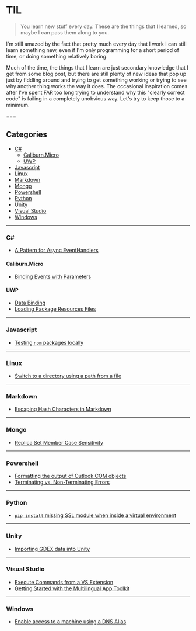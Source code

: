 # TIL

> You learn new stuff every day.  These are the things that I learned, so maybe I can pass them along to you.

I'm still amazed by the fact that pretty much every day that I work I can still learn something new, even if I'm only programming for a short period of time, or doing something relatively boring.

Much of the time, the things that I learn are just secondary knowledge that I get from some blog post, but there are still plenty of new ideas that pop up just by fiddling around and trying to get something working or trying to see why another thing works the way it does.  The occasional inspiration comes after I've spent FAR too long trying to understand why this "clearly correct code" is failing in a completely unobvious way.  Let's try to keep those to a minimum.

===

<!-- index starts -->
## Categories

* [C#](#c)
  * [Caliburn.Micro](#caliburn.micro)
  * [UWP](#uwp)
* [Javascript](#javascript)
* [Linux](#linux)
* [Markdown](#markdown)
* [Mongo](#mongo)
* [Powershell](#powershell)
* [Python](#python)
* [Unity](#unity)
* [Visual Studio](#visual-studio)
* [Windows](#windows)

---

### C\#

* [A Pattern for Async EventHandlers](csharp/a_pattern_for_async_eventhandlers.md)

#### Caliburn.Micro

* [Binding Events with Parameters](csharp/caliburn/binding_events_with_parameters.md)

#### UWP

* [Data Binding](csharp/uwp/data_binding.md)
* [Loading Package Resources Files](csharp/uwp/loading_package_resource_files.md)

---

### Javascript

* [Testing `npm` packages locally](js/testing_npm_packages_locally.md)

---

### Linux

* [Switch to a directory using a path from a file](linux/switch_to_a_directory_in_bash_using_a_path_from_a_file.md)

---

### Markdown

* [Escaping Hash Characters in Markdown](markdown/escaping-hash-characters-in-markdown.md)

---

### Mongo

* [Replica Set Member Case Sensitivity](mongo/replica_set_member_case_sensitivity.md)

---

### Powershell

* [Formatting the output of Outlook COM objects](powershell/formatting_the_output_of_outlook_com_objects.md)
* [Terminating vs. Non-Terminating Errors](powershell/terminating_vs_nonterminating_errors.md)

---

### Python

* [`pip install` missing SSL module when inside a virtual environment](python/pip_install_missing_ssl_in_virtual_environment.md)

---

### Unity

* [Importing GDEX data into Unity](unity/importing-heightmaps-from-gdex.md)

---

### Visual Studio

* [Execute Commands from a VS Extension](vs/execute_commands_from_a_vs_extension.md)
* [Getting Started with the Multilingual App Toolkit](vs/getting_started_with_the_multilingual_app_toolkit.md)

---

### Windows

* [Enable access to a machine using a DNS Alias](windows/enable_access_to_a_machine_with_a_dns_alias.md)

<!-- index ends -->


